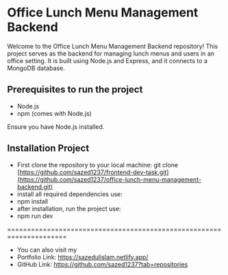 
# Office Lunch Menu Management Backend
Welcome to the Office Lunch Menu Management Backend repository! This project serves as the backend for managing lunch menus and users in an office setting. It is built using Node.js and Express, and it connects to a MongoDB database.

## Prerequisites to run the project
- Node.js 
- npm (comes with Node.js)
  
Ensure you have Node.js installed. 

## Installation Project
- First clone the repository to your local machine: git clone [https://github.com/sazed1237/frontend-dev-task.git](https://github.com/sazed1237/office-lunch-menu-management-backend.git)
- install all required dependencies use:
- npm install
- after installation, run the project use:
- npm run dev


=====================================================================
- You can also visit my
- Portfolio Link: https://sazedulislam.netlify.app/
- GitHub Link: https://github.com/sazed1237?tab=repositories 
